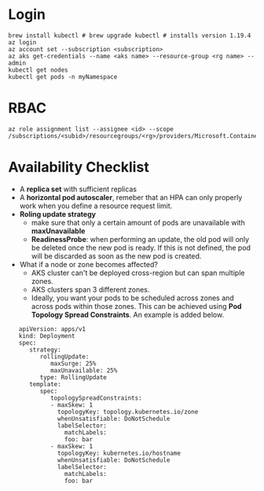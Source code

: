 # Login
```
brew install kubectl # brew upgrade kubectl # installs version 1.19.4
az login
az account set --subscription <subscription>
az aks get-credentials --name <aks name> --resource-group <rg name> --admin
kubectl get nodes
kubectl get pods -n myNamespace

```

# RBAC
```
az role assignment list --assignee <id> --scope /subscriptions/<subid>/resourcegroups/<rg>/providers/Microsoft.ContainerService/managedClusters/<clustername/namespaces/<mynamespace>
```
# Availability Checklist
- A **replica set** with sufficient replicas
- A **horizontal pod autoscaler**, remeber that an HPA can only properly work when you define a resource request limit.
- **Roling update strategy**
  - make sure that only a certain amount of pods are unavailable with **maxUnavailable**
  - **ReadinessProbe**: when performing an update, the old pod will only be deleted once the new pod is ready. If this is not defined, the pod will be discarded as soon as the new pod is created.
- What if a node or zone becomes affected? 
  - AKS cluster can't be deployed cross-region but can span multiple zones. 
  - AKS clusters span 3 different zones. 
  - Ideally, you want your pods to be scheduled across zones and across pods within those zones. This can be achieved using **Pod Topology Spread Constraints**. An example is added below.

```
   apiVersion: apps/v1
   kind: Deployment
   spec:
      strategy:
         rollingUpdate:
            maxSurge: 25%
            maxUnavailable: 25%
         type: RollingUpdate
      template:
         spec:
            topologySpreadConstraints:
            - maxSkew: 1
              topologyKey: topology.kubernetes.io/zone
              whenUnsatisfiable: DoNotSchedule
              labelSelector:
                matchLabels:
                foo: bar
            - maxSkew: 1
              topologyKey: kubernetes.io/hostname
              whenUnsatisfiable: DoNotSchedule
              labelSelector:
                matchLabels:
                foo: bar
```

